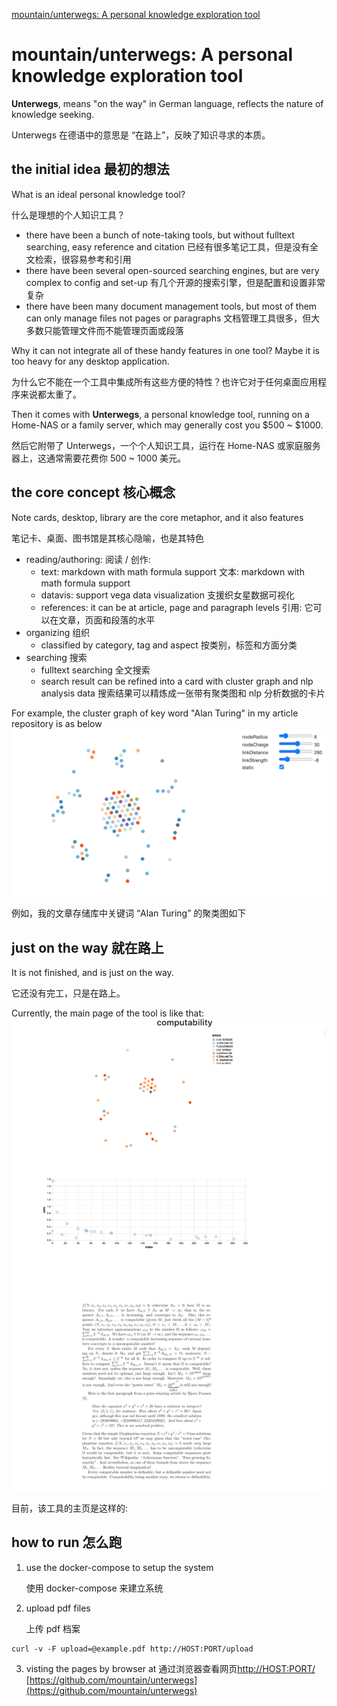 [mountain/unterwegs: A personal knowledge exploration tool](https://github.com/mountain/unterwegs)

# mountain/unterwegs: A personal knowledge exploration tool

**Unterwegs**, means "on the way" in German language, reflects the nature of knowledge seeking.

Unterwegs 在德语中的意思是 “在路上”，反映了知识寻求的本质。

## the initial idea 最初的想法

What is an ideal personal knowledge tool?

什么是理想的个人知识工具？

-   there have been a bunch of note-taking tools, but without fulltext searching, easy reference and citation 已经有很多笔记工具，但是没有全文检索，很容易参考和引用
-   there have been several open-sourced searching engines, but are very complex to config and set-up 有几个开源的搜索引擎，但是配置和设置非常复杂
-   there have been many document management tools, but most of them can only manage files not pages or paragraphs 文档管理工具很多，但大多数只能管理文件而不能管理页面或段落

Why it can not integrate all of these handy features in one tool? Maybe it is too heavy for any desktop application.

为什么它不能在一个工具中集成所有这些方便的特性？也许它对于任何桌面应用程序来说都太重了。

Then it comes with **Unterwegs**, a personal knowledge tool, running on a Home-NAS or a family server, which may generally cost you $500 ~ $1000.

然后它附带了 Unterwegs，一个个人知识工具，运行在 Home-NAS 或家庭服务器上，这通常需要花费你 500 ~ 1000 美元。

## the core concept 核心概念

Note cards, desktop, library are the core metaphor, and it also features

笔记卡、桌面、图书馆是其核心隐喻，也是其特色

-   reading/authoring: 阅读 / 创作:
    -   text: markdown with math formula support 文本: markdown with math formula support
    -   datavis: support vega data visualization 支援织女星数据可视化
    -   references: it can be at article, page and paragraph levels 引用: 它可以在文章，页面和段落的水平
-   organizing 组织
    -   classified by category, tag and aspect 按类别，标签和方面分类
-   searching 搜索
    -   fulltext searching 全文搜索
    -   search result can be refined into a card with cluster graph and nlp analysis data 搜索结果可以精炼成一张带有聚类图和 nlp 分析数据的卡片

For example, the cluster graph of key word "Alan Turing" in my article repository is as below [![](https://github.com/mountain/unterwegs/raw/main/docs/images/alanturing.png?raw=true)
](https://github.com/mountain/unterwegs/blob/main/docs/images/alanturing.png?raw=true)

例如，我的文章存储库中关键词 “Alan Turing” 的聚类图如下

## just on the way 就在路上

It is not finished, and is just on the way.

它还没有完工，只是在路上。

Currently, the main page of the tool is like that: [![](https://github.com/mountain/unterwegs/raw/main/docs/images/computability.png?raw=true)
](https://github.com/mountain/unterwegs/blob/main/docs/images/computability.png?raw=true)

目前，该工具的主页是这样的:

## how to run 怎么跑

1.  use the docker-compose to setup the system

    使用 docker-compose 来建立系统
2.  upload pdf files

    上传 pdf 档案

```shell
curl -v -F upload=@example.pdf http://HOST:PORT/upload
```

3.  visting the pages by browser at 通过浏览器查看网页[http://HOST:PORT/](http://HOST:PORT/) 
    [https://github.com/mountain/unterwegs](https://github.com/mountain/unterwegs)
